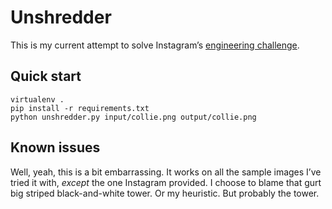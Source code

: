 Unshredder
==========

This is my current attempt to solve Instagram’s [engineering challenge][ec].

[ec]: http://instagram-engineering.tumblr.com/post/12651721845/instagram-engineering-challenge-the-unshredder


Quick start
-----------

    virtualenv .
    pip install -r requirements.txt 
    python unshredder.py input/collie.png output/collie.png


Known issues
------------

Well, yeah, this is a bit embarrassing. It works on all the sample images I’ve
tried it with, *except* the one Instagram provided. I choose to blame that gurt
big striped black-and-white tower. Or my heuristic. But probably the tower.
